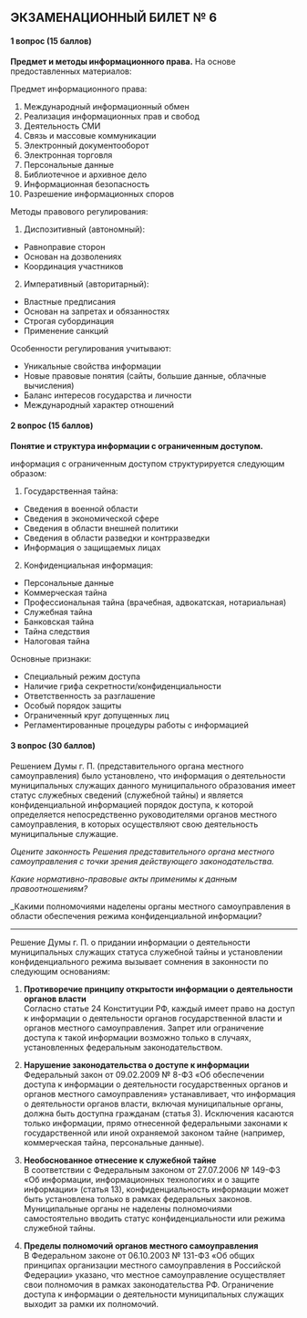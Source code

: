 ## ЭКЗАМЕНАЦИОННЫЙ БИЛЕТ № 6
#### 1 вопрос (15 баллов)
**Предмет и методы информационного права.**
На основе предоставленных материалов:

Предмет информационного права:
1. Международный информационный обмен
2. Реализация информационных прав и свобод
3. Деятельность СМИ
4. Связь и массовые коммуникации
5. Электронный документооборот
6. Электронная торговля 
7. Персональные данные
8. Библиотечное и архивное дело
9. Информационная безопасность
10. Разрешение информационных споров

Методы правового регулирования:

1. Диспозитивный (автономный):
- Равноправие сторон
- Основан на дозволениях
- Координация участников

2. Императивный (авторитарный):
- Властные предписания
- Основан на запретах и обязанностях
- Строгая субординация
- Применение санкций

Особенности регулирования учитывают:
- Уникальные свойства информации
- Новые правовые понятия (сайты, большие данные, облачные вычисления)
- Баланс интересов государства и личности
- Международный характер отношений

#### 2 вопрос (15 баллов)
**Понятие и структура информации с ограниченным доступом.**

информация с ограниченным доступом структурируется следующим образом:

1. Государственная тайна:

- Сведения в военной области
- Сведения в экономической сфере
- Сведения в области внешней политики
- Сведения в области разведки и контрразведки
- Информация о защищаемых лицах

2. Конфиденциальная информация:

- Персональные данные
- Коммерческая тайна
- Профессиональная тайна (врачебная, адвокатская, нотариальная)
- Служебная тайна
- Банковская тайна
- Тайна следствия
- Налоговая тайна

Основные признаки:

- Специальный режим доступа
- Наличие грифа секретности/конфиденциальности
- Ответственность за разглашение
- Особый порядок защиты
- Ограниченный круг допущенных лиц
- Регламентированные процедуры работы с информацией

#### 3 вопрос (30 баллов)

Решением Думы г. П. (представительного органа местного самоуправления) было установлено, что информация о деятельности муниципальных служащих данного муниципального образования имеет статус служебных сведений (служебной тайны) и является конфиденциальной информацией порядок доступа, к которой определяется непосредственно руководителями органов местного самоуправления, в которых осуществляют свою деятельность муниципальные служащие.

_Оцените законность Решения представительного органа местного самоуправления с точки зрения действующего законодательства._

_Какие нормативно-правовые акты применимы к данным правоотношениям?_

_Какими полномочиями наделены органы местного самоуправления в области обеспечения режима конфиденциальной информации?

----
Решение Думы г. П. о придании информации о деятельности муниципальных служащих статуса служебной тайны и установлении конфиденциального режима вызывает сомнения в законности по следующим основаниям:

1. **Противоречие принципу открытости информации о деятельности органов власти**  
    Согласно статье 24 Конституции РФ, каждый имеет право на доступ к информации о деятельности органов государственной власти и органов местного самоуправления. Запрет или ограничение доступа к такой информации возможно только в случаях, установленных федеральным законодательством.
    
2. **Нарушение законодательства о доступе к информации**  
    Федеральный закон от 09.02.2009 № 8-ФЗ «Об обеспечении доступа к информации о деятельности государственных органов и органов местного самоуправления» устанавливает, что информация о деятельности органов власти, включая муниципальные органы, должна быть доступна гражданам (статья 3). Исключения касаются только информации, прямо отнесенной федеральными законами к государственной или иной охраняемой законом тайне (например, коммерческая тайна, персональные данные).
    
3. **Необоснованное отнесение к служебной тайне**  
    В соответствии с Федеральным законом от 27.07.2006 № 149-ФЗ «Об информации, информационных технологиях и о защите информации» (статья 13), конфиденциальность информации может быть установлена только в рамках федеральных законов. Муниципальные органы не наделены полномочиями самостоятельно вводить статус конфиденциальности или режима служебной тайны.
    
4. **Пределы полномочий органов местного самоуправления**  
    В Федеральном законе от 06.10.2003 № 131-ФЗ «Об общих принципах организации местного самоуправления в Российской Федерации» указано, что местное самоуправление осуществляет свои полномочия в рамках законодательства РФ. Ограничение доступа к информации о деятельности муниципальных служащих выходит за рамки их полномочий.
